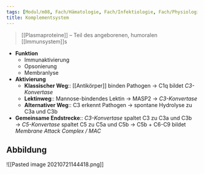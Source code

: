 ```yaml
---
tags: [Modul/m08, Fach/Hämatologie, Fach/Infektiologie, Fach/Physiologie]
title: Komplementsystem
---
```

> [[Plasmaproteine]] – Teil des angeborenen, humoralen [[Immunsystem]]s
- **Funktion**
	- Immunaktivierung
	- Opsonierung
	- Membranlyse
- **Aktivierung**
	- **Klassischer Weg**:: [[Antikörper]] binden Pathogen → C1q bildet *C3-Konvertase*
	- **Lektinweg**:: Mannose-bindendes Lektin → MASP2 → *C3-Konvertase*
	- **Alternativer Weg**:: C3 erkennt Pathogen → spontane Hydrolyse zu C3a und C3b
- **Gemeinsame Endstrecke**:: *C3-Konvertase* spaltet C3 zu C3a und C3b → *C5-Konvertase* spaltet C5 zu C5a und C5b → C5b + C6-C9 bildet *Membrane Attack Complex / MAC*

## Abbildung
![[Pasted image 20210721144418.png]]